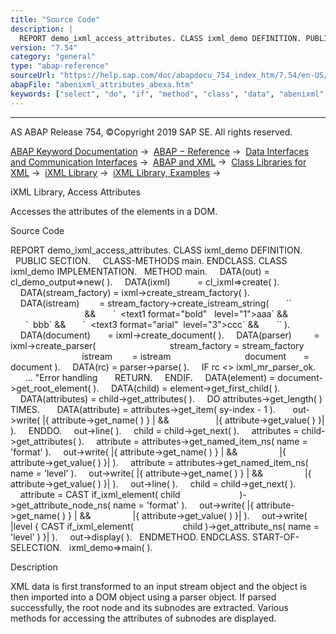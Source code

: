 ```yaml
---
title: "Source Code"
description: |
  REPORT demo_ixml_access_attributes. CLASS ixml_demo DEFINITION. PUBLIC SECTION. CLASS-METHODS main. ENDCLASS. CLASS ixml_demo IMPLEMENTATION. METHOD main. DATA(out) = cl_demo_output=>new( ). DATA(ixml)           = cl_ixml=>create( ). DATA(stream_factory) = ixml->create_stream_factory( ).
version: "7.54"
category: "general"
type: "abap-reference"
sourceUrl: "https://help.sap.com/doc/abapdocu_754_index_htm/7.54/en-US/abenixml_attributes_abexa.htm"
abapFile: "abenixml_attributes_abexa.htm"
keywords: ["select", "do", "if", "method", "class", "data", "abenixml", "attributes", "abexa"]
---
```


* * *

AS ABAP Release 754, ©Copyright 2019 SAP SE. All rights reserved.

[ABAP Keyword Documentation](https://help.sap.com/doc/abapdocu_754_index_htm/7.54/en-US/abenabap.htm) →  [ABAP − Reference](https://help.sap.com/doc/abapdocu_754_index_htm/7.54/en-US/abenabap_reference.htm) →  [Data Interfaces and Communication Interfaces](https://help.sap.com/doc/abapdocu_754_index_htm/7.54/en-US/abenabap_data_communication.htm) →  [ABAP and XML](https://help.sap.com/doc/abapdocu_754_index_htm/7.54/en-US/abenabap_xml.htm) →  [Class Libraries for XML](https://help.sap.com/doc/abapdocu_754_index_htm/7.54/en-US/abenabap_xml_libs.htm) →  [iXML Library](https://help.sap.com/doc/abapdocu_754_index_htm/7.54/en-US/abenabap_ixml_lib.htm) →  [iXML Library, Examples](https://help.sap.com/doc/abapdocu_754_index_htm/7.54/en-US/abenabap_ixml_lib_abexas.htm) → 

iXML Library, Access Attributes

Accesses the attributes of the elements in a DOM.

Source Code

REPORT demo\_ixml\_access\_attributes.
CLASS ixml\_demo DEFINITION.
  PUBLIC SECTION.
    CLASS-METHODS main.
ENDCLASS.
CLASS ixml\_demo IMPLEMENTATION.
  METHOD main.
    DATA(out) = cl\_demo\_output=>new( ).
    DATA(ixml)           = cl\_ixml=>create( ).
    DATA(stream\_factory) = ixml->create\_stream\_factory( ).
    DATA(istream)        = stream\_factory->create\_istream\_string(
      \`<texts>\`                                        &&
      \`  <text1 format="bold"   level="1">aaa</text1>\` &&
      \`  <text2 format="italic" level="2">bbb</text2>\` &&
      \`  <text3 format="arial"  level="3">ccc</text3>\` &&
      \`</texts>\` ).
    DATA(document)       = ixml->create\_document( ).
    DATA(parser)         = ixml->create\_parser(
                             stream\_factory = stream\_factory
                             istream        = istream
                             document       = document ).
    DATA(rc) = parser->parse( ).
    IF rc <> ixml\_mr\_parser\_ok.
      ... "Error handling
      RETURN.
    ENDIF.
    DATA(element) = document->get\_root\_element( ).
    DATA(child) = element->get\_first\_child( ).
    DATA(attributes) = child->get\_attributes( ).
    DO attributes->get\_length( ) TIMES.
      DATA(attribute) = attributes->get\_item( sy-index - 1 ).
      out->write( |{ attribute->get\_name( ) } | &&
                  |{ attribute->get\_value( ) }| ).
    ENDDO.
    out->line( ).
    child = child->get\_next( ).
    attributes = child->get\_attributes( ).
    attribute = attributes->get\_named\_item\_ns( name = 'format' ).
    out->write( |{ attribute->get\_name( ) } | &&
                |{ attribute->get\_value( ) }| ).
    attribute = attributes->get\_named\_item\_ns( name = 'level' ).
    out->write( |{ attribute->get\_name( ) } | &&
                |{ attribute->get\_value( ) }| ).
    out->line( ).
    child = child->get\_next( ).
    attribute = CAST if\_ixml\_element( child
                       )->get\_attribute\_node\_ns( name = 'format' ).
    out->write( |{ attribute->get\_name( ) } | &&
                |{ attribute->get\_value( ) }| ).
    out->write( |level { CAST if\_ixml\_element(
                   child )->get\_attribute\_ns( name = 'level' ) }| ).
    out->display( ).
  ENDMETHOD.
ENDCLASS.
START-OF-SELECTION.
  ixml\_demo=>main( ).

Description

XML data is first transformed to an input stream object and the object is then imported into a DOM object using a parser object. If parsed successfully, the root node and its subnodes are extracted. Various methods for accessing the attributes of subnodes are displayed.